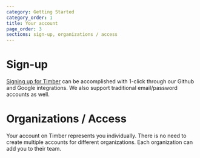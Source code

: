 ```yaml
---
category: Getting Started
category_order: 1
title: Your account
page_order: 3
sections: sign-up, organizations / access
---
```


# Sign-up

[Signing up for Timber](https://app.timber.io) can be accomplished with 1-click through our
Github and Google integrations. We also support traditional email/password accounts as well.


# Organizations / Access

Your account on Timber represents you individually. There is no need to create multiple
accounts for different organizations. Each organization can add you to their team.
